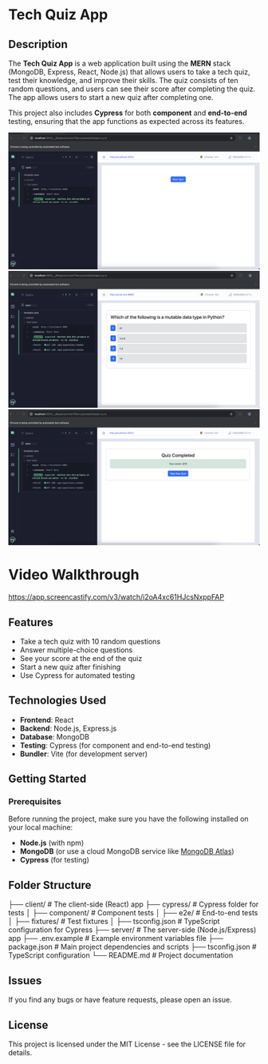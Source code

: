 # Tech Quiz App

## Description

The **Tech Quiz App** is a web application built using the **MERN** stack (MongoDB, Express, React, Node.js) that allows users to take a tech quiz, test their knowledge, and improve their skills. The quiz consists of ten random questions, and users can see their score after completing the quiz. The app allows users to start a new quiz after completing one.

This project also includes **Cypress** for both **component** and **end-to-end** testing, ensuring that the app functions as expected across its features.

![Tech Quiz App Screenshot](./assets/techquizapp-1.png)
![Tech Quiz App Screenshot](./assets/techquizapp-2.png)
![Tech Quiz App Screenshot](./assets/techquizapp-3.png)

# Video Walkthrough
https://app.screencastify.com/v3/watch/i2oA4xc61HJcsNxppFAP

## Features

- Take a tech quiz with 10 random questions
- Answer multiple-choice questions
- See your score at the end of the quiz
- Start a new quiz after finishing
- Use Cypress for automated testing

## Technologies Used

- **Frontend**: React
- **Backend**: Node.js, Express.js
- **Database**: MongoDB
- **Testing**: Cypress (for component and end-to-end testing)
- **Bundler**: Vite (for development server)

## Getting Started

### Prerequisites

Before running the project, make sure you have the following installed on your local machine:

- **Node.js** (with npm)
- **MongoDB** (or use a cloud MongoDB service like [MongoDB Atlas](https://www.mongodb.com/cloud/atlas))
- **Cypress** (for testing)

## Folder Structure
├── client/                # The client-side (React) app
├── cypress/               # Cypress folder for tests
│   ├── component/         # Component tests
│   ├── e2e/               # End-to-end tests
│   ├── fixtures/          # Test fixtures
│   ├── tsconfig.json      # TypeScript configuration for Cypress
├── server/                # The server-side (Node.js/Express) app
├── .env.example           # Example environment variables file
├── package.json           # Main project dependencies and scripts
├── tsconfig.json          # TypeScript configuration
└── README.md              # Project documentation

## Issues
If you find any bugs or have feature requests, please open an issue.

## License
This project is licensed under the MIT License - see the LICENSE file for details.
